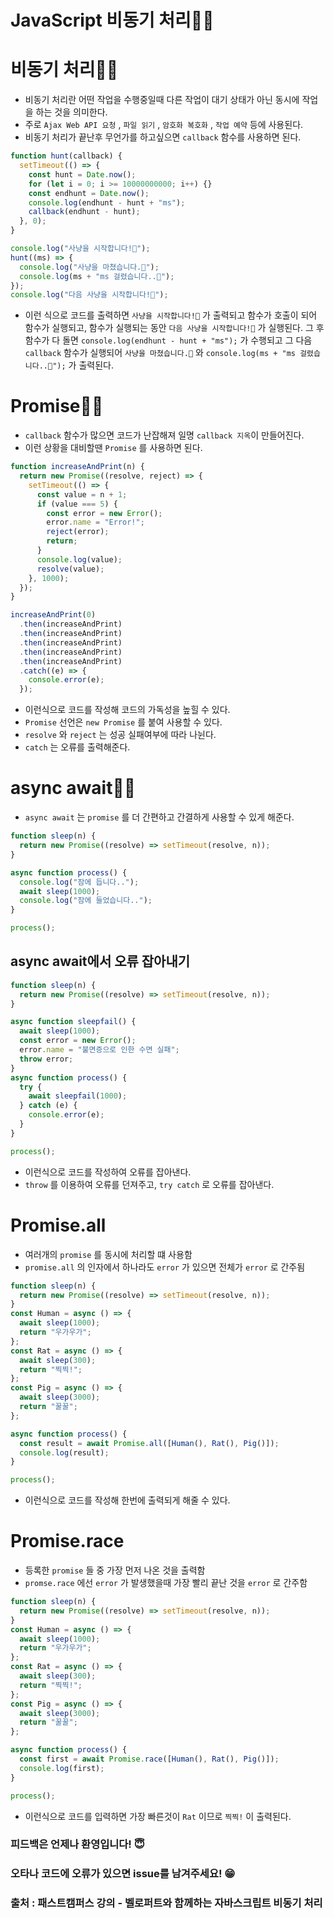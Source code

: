 # JavaScript 비동기 처리🥷🏼

# 비동기 처리🥷🏼

- 비동기 처리란 어떤 작업을 수행중일때 다른 작업이 대기 상태가 아닌 동시에 작업을 하는 것을 의미한다.
- 주로 `Ajax Web API 요청` , `파일 읽기` , `암호화 복호화` , `작업 예약` 등에 사용된다.
- 비동기 처리가 끝난후 무언가를 하고싶으면 `callback` 함수를 사용하면 된다.

```javascript
function hunt(callback) {
  setTimeout(() => {
    const hunt = Date.now();
    for (let i = 0; i >= 10000000000; i++) {}
    const endhunt = Date.now();
    console.log(endhunt - hunt + "ms");
    callback(endhunt - hunt);
  }, 0);
}

console.log("사냥을 시작합니다!🦴");
hunt((ms) => {
  console.log("사냥을 마쳤습니다.🦴");
  console.log(ms + "ms 걸렸습니다..🦴");
});
console.log("다음 사냥을 시작합니다!🦴");
```

- 이런 식으로 코드를 출력하면 `사냥을 시작합니다!🦴` 가 출력되고 함수가 호출이 되어 함수가 실행되고, 함수가 실행되는 동안 `다음 사냥을 시작합니다!🦴` 가 실행된다. 그 후 함수가 다 돌면 `console.log(endhunt - hunt + "ms");` 가 수행되고 그 다음 `callback` 함수가 실행되어 `사냥을 마쳤습니다.🦴` 와 `console.log(ms + "ms 걸렸습니다..🦴");` 가 출력된다.

# Promise🥷🏼

- `callback` 함수가 많으면 코드가 난잡해져 일명 `callback 지옥`이 만들어진다.
- 이런 상황을 대비할땐 `Promise` 를 사용하면 된다.

```javascript
function increaseAndPrint(n) {
  return new Promise((resolve, reject) => {
    setTimeout(() => {
      const value = n + 1;
      if (value === 5) {
        const error = new Error();
        error.name = "Error!";
        reject(error);
        return;
      }
      console.log(value);
      resolve(value);
    }, 1000);
  });
}

increaseAndPrint(0)
  .then(increaseAndPrint)
  .then(increaseAndPrint)
  .then(increaseAndPrint)
  .then(increaseAndPrint)
  .then(increaseAndPrint)
  .catch((e) => {
    console.error(e);
  });
```

- 이런식으로 코드를 작성해 코드의 가독성을 높힐 수 있다.
- `Promise` 선언은 `new Promise` 를 붙여 사용할 수 있다.
- `resolve` 와 `reject` 는 성공 실패여부에 따라 나뉜다.
- `catch` 는 오류를 출력해준다.

# async await🥷🏼

- `async await` 는 `promise` 를 더 간편하고 간결하게 사용할 수 있게 해준다.

```javascript
function sleep(n) {
  return new Promise((resolve) => setTimeout(resolve, n));
}

async function process() {
  console.log("잠에 듭니다..");
  await sleep(1000);
  console.log("잠에 들었습니다..");
}

process();
```

## async await에서 오류 잡아내기

```javascript
function sleep(n) {
  return new Promise((resolve) => setTimeout(resolve, n));
}

async function sleepfail() {
  await sleep(1000);
  const error = new Error();
  error.name = "불면증으로 인한 수면 실패";
  throw error;
}
async function process() {
  try {
    await sleepfail(1000);
  } catch (e) {
    console.error(e);
  }
}

process();
```

- 이런식으로 코드를 작성하여 오류를 잡아낸다.
- `throw` 를 이용하여 오류를 던져주고, `try catch` 로 오류를 잡아낸다.

# Promise.all

- 여러개의 `promise` 를 동시에 처리할 떄 사용함
- `promise.all` 의 인자에서 하나라도 `error` 가 있으면 전체가 `error` 로 간주됨

```javascript
function sleep(n) {
  return new Promise((resolve) => setTimeout(resolve, n));
}
const Human = async () => {
  await sleep(1000);
  return "우가우가";
};
const Rat = async () => {
  await sleep(300);
  return "찍찍!";
};
const Pig = async () => {
  await sleep(3000);
  return "꿀꿀";
};

async function process() {
  const result = await Promise.all([Human(), Rat(), Pig()]);
  console.log(result);
}

process();
```

- 이런식으로 코드를 작성해 한번에 출력되게 해줄 수 있다.

# Promise.race

- 등록한 `promise` 들 중 가장 먼저 나온 것을 출력함
- `promse.race` 에선 `error` 가 발생했을때 가장 빨리 끝난 것을 `error` 로 간주함

```javascript
function sleep(n) {
  return new Promise((resolve) => setTimeout(resolve, n));
}
const Human = async () => {
  await sleep(1000);
  return "우가우가";
};
const Rat = async () => {
  await sleep(300);
  return "찍찍!";
};
const Pig = async () => {
  await sleep(3000);
  return "꿀꿀";
};

async function process() {
  const first = await Promise.race([Human(), Rat(), Pig()]);
  console.log(first);
}

process();
```

- 이런식으로 코드를 입력하면 가장 빠른것이 `Rat` 이므로 `찍찍!` 이 출력된다.

### 피드백은 언제나 환영입니다! 😇

### 오타나 코드에 오류가 있으면 issue를 남겨주세요! 😁

### 출처 : 패스트캠퍼스 강의 - 벨로퍼트와 함께하는 자바스크립트 비동기 처리
